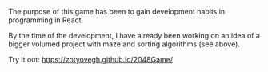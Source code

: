 The purpose of this game has been to gain development habits in programming in React.

By the time of the development, I have already been working on an idea of a bigger volumed project with maze and sorting algorithms (see above).

Try it out: https://zotyovegh.github.io/2048Game/
